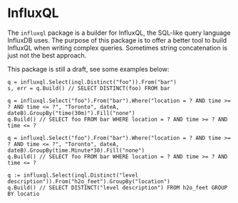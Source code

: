 # InfluxQL

The `influxql` package is a builder for InfluxQL, the SQL-like query language
InfluxDB uses. The purpose of this package is to offer a better tool to build
InfluxQL when writing complex queries. Sometimes string concatenation is just
not the best approach.

This package is still a draft, see some examples below:

```
q = influxql.Select(inql.Distinct("foo")).From("bar")
s, err = q.Build() // SELECT DISTINCT(foo) FROM bar

q = influxql.Select("foo").From("bar").Where("location = ? AND time >= ? AND time <= ?", "Toronto", dateA, dateB).GroupBy("time(30m)").Fill("none")
q.Build() // SELECT foo FROM bar WHERE location = ? AND time >= ? AND time <= ?

q = influxql.Select("foo").From("bar").Where("location = ? AND time >= ? AND time <= ?", "Toronto", dateA, dateB).GroupBy(time.Minute*30).Fill("none")
q.Build() // SELECT foo FROM bar WHERE location = ? AND time >= ? AND time <= ?

q := influxql.Select(inql.Distinct("level description")).From("h2o_feet").GroupBy("location")
q.Build() // SELECT DISTINCT("level description") FROM h2o_feet GROUP BY locatio
```
